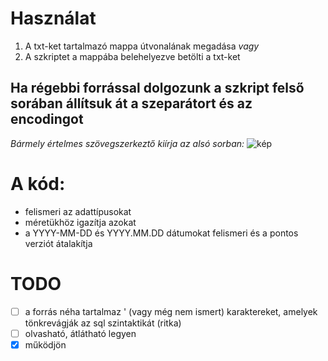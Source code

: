# Használat
1. A txt-ket tartalmazó mappa útvonalának megadása *vagy*
2. A szkriptet a mappába belehelyezve betölti a txt-ket
## Ha régebbi forrással dolgozunk a szkript felső sorában állítsuk át a szeparátort és az encodingot
*Bármely értelmes szövegszerkeztő kiírja az alsó sorban:*
![kép](https://github.com/CsomagoltWifi/emelt-info-txt-sql-konverter/assets/78613737/e56908ac-c3dc-4c12-a23f-4101903b6bea)
# A kód:
- felismeri az adattípusokat
- méretükhöz igazítja azokat
- a YYYY-MM-DD és YYYY.MM.DD dátumokat felismeri és a pontos verziót átalakítja

# TODO
- [ ] a forrás néha tartalmaz ' (vagy még nem ismert) karaktereket, amelyek tönkrevágják az sql szintaktikát (ritka)
- [ ] olvasható, átlátható legyen
- [x] működjön 
